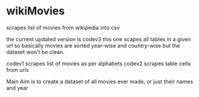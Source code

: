# wikiMovies
scrapes list of movies from wikipedia into csv

the current updated version is codev3
this one scapes all tables in a given url so basically movies are sorted year-wise and country-wise but the dataset won't be clean.

codev1 scrapes list of movies as per alphabets
codev2 scrapes table cells from urls


Main Aim is to create a dataset of all movies ever made, or just their names and year
